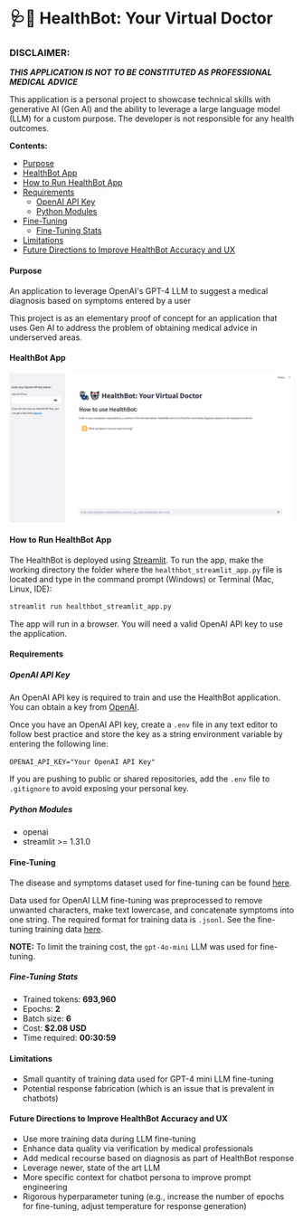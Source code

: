 # 🩺🤖 HealthBot: Your Virtual Doctor

### DISCLAIMER:  
***THIS APPLICATION IS NOT TO BE CONSTITUTED AS PROFESSIONAL MEDICAL ADVICE***  

This application is a personal project to showcase technical skills with generative AI (Gen AI) and the ability to leverage a large language model (LLM) for a custom purpose. The developer is not responsible for any health outcomes.

**Contents:**
- [Purpose](#Purpose)
- [HealthBot App](#HealthBot-App)
- [How to Run HealthBot App](#How-to-Run-HealthBot-App)
- [Requirements](#Requirements)
  - [OpenAI API Key](#OpenAI-API-Key)
  - [Python Modules](#Python-Modules)
- [Fine-Tuning](#Fine-Tuning)
  - [Fine-Tuning Stats](#Fine-Tuning-Stats)
- [Limitations](#Limitations)
- [Future Directions to Improve HealthBot Accuracy and UX](#Future-Directions-to-Improve-HealthBot-Accuracy-and-UX)

#### Purpose

An application to leverage OpenAI's GPT-4 LLM to suggest a medical diagnosis based on symptoms entered by a user

This project is as an elementary proof of concept for an application that uses Gen AI to address the problem of obtaining medical advice in underserved areas.

#### HealthBot App
![](./demo_gif/healthbot_streamlit_demo.gif)

#### How to Run HealthBot App

The HealthBot is deployed using [Streamlit](https://streamlit.io/). To run the app, make the working directory the folder where the `healthbot_streamlit_app.py` file is located and type in the command prompt (Windows) or Terminal (Mac, Linux, IDE):
```bash
streamlit run healthbot_streamlit_app.py
```
The app will run in a browser. You will need a valid OpenAI API key to use the application.


#### Requirements
##### OpenAI API Key
An OpenAI API key is required to train and use the HealthBot application. You can obtain a key from [OpenAI](https://platform.openai.com/account/api-keys).

Once you have an OpenAI API key, create a `.env` file in any text editor to follow best practice and store the key as a string environment variable by entering the following line:

`OPENAI_API_KEY="Your OpenAI API Key"`

If you are pushing to public or shared repositories, add the `.env` file to `.gitignore` to avoid exposing your personal key.

##### Python Modules
- openai
- streamlit >= 1.31.0

#### Fine-Tuning

The disease and symptoms dataset used for fine-tuning can be found [here](https://www.kaggle.com/datasets/choongqianzheng/disease-and-symptoms-dataset/data?select=DiseaseAndSymptoms.csv).

Data used for OpenAI LLM fine-tuning was preprocessed to remove unwanted characters, make text lowercase, and concatenate symptoms into one string. The required format for training data is `.jsonl`. See the fine-tuning training data [here](./fine_tuning_data/chat_data_for_fine_tuning.jsonl).

**NOTE:** To limit the training cost, the `gpt-4o-mini` LLM was used for fine-tuning.

##### Fine-Tuning Stats
- Trained tokens: **693,960**
- Epochs: **2**
- Batch size: **6**
- Cost: **$2.08 USD**
- Time required: **00:30:59**

#### Limitations
- Small quantity of training data used for GPT-4 mini LLM fine-tuning
- Potential response fabrication (which is an issue that is prevalent in chatbots)

#### Future Directions to Improve HealthBot Accuracy and UX
- Use more training data during LLM fine-tuning
- Enhance data quality via verification by medical professionals
- Add medical recourse based on diagnosis as part of HealthBot response
- Leverage newer, state of the art LLM
- More specific context for chatbot persona to improve prompt engineering
- Rigorous hyperparameter tuning (e.g., increase the number of epochs for fine-tuning, adjust temperature for response generation)
